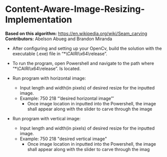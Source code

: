 # Content-Aware-Image-Resizing-Implementation
**Based on this algorithm:** https://en.wikipedia.org/wiki/Seam_carving
</br>
**Contributors:** Abelson Abueg and Brandon Miranda
</br>
* After configuring and setting up your OpenCv, build the solution with the executable (.exe) file in “*\CAIRI\x64\release”. 

* To run the program, open Powershell and navigate to the path where “*\CAIRI\x64\release”. Is located.

* Run program with horizontal image:
  + Input length and width(in pixels) of desired resize for the inputted image.
  + Example: 750 218 “’desired horizontal image”’
    + Once image location in inputted into the Powershell, the image shall appear along with the slider to carve through the image

* Run program with vertical image:
  + Input length and width(in pixels) of desired resize for the inputted image.  
  + Example: 750 218 "desired vertical image"
    + Once image location in inputted into the Powershell, the image shall appear along with the slider to carve through the imag
